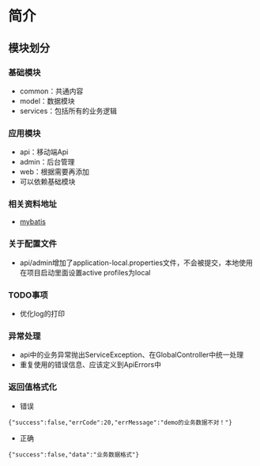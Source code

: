 # 简介

## 模块划分

### 基础模块

- common：共通内容
- model：数据模块
- services：包括所有的业务逻辑

### 应用模块

- api：移动端Api
- admin：后台管理
- web：根据需要再添加
- 可以依赖基础模块

### 相关资料地址

- [mybatis](http://www.mybatis.org/spring-boot-starter/mybatis-spring-boot-autoconfigure/)

### 关于配置文件

- api/admin增加了application-local.properties文件，不会被提交，本地使用在项目启动里面设置active profiles为local

### TODO事项

- 优化log的打印

### 异常处理

- api中的业务异常抛出ServiceException、在GlobalController中统一处理
- 重复使用的错误信息、应该定义到ApiErrors中

### 返回值格式化

- 错误

```
{"success":false,"errCode":20,"errMessage":"demo的业务数据不对！"}
```

- 正确

```
{"success":false,"data":"业务数据格式"}
```